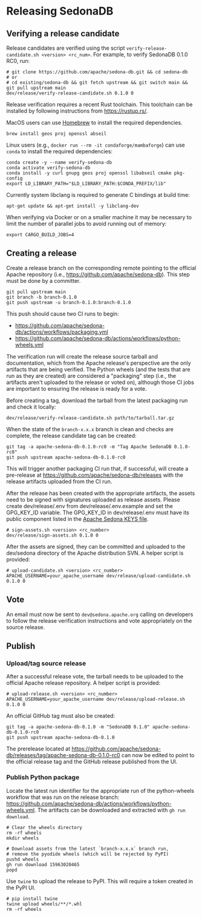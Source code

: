 <!---
  Licensed to the Apache Software Foundation (ASF) under one
  or more contributor license agreements.  See the NOTICE file
  distributed with this work for additional information
  regarding copyright ownership.  The ASF licenses this file
  to you under the Apache License, Version 2.0 (the
  "License"); you may not use this file except in compliance
  with the License.  You may obtain a copy of the License at

    http://www.apache.org/licenses/LICENSE-2.0

  Unless required by applicable law or agreed to in writing,
  software distributed under the License is distributed on an
  "AS IS" BASIS, WITHOUT WARRANTIES OR CONDITIONS OF ANY
  KIND, either express or implied.  See the License for the
  specific language governing permissions and limitations
  under the License.
-->

# Releasing SedonaDB

## Verifying a release candidate

Release candidates are verified using the script `verify-release-candidate.sh <version> <rc_num>`.
For example, to verify SedonaDB 0.1.0 RC0, run:

```shell
# git clone https://github.com/apache/sedona-db.git && cd sedona-db
# or
# cd existing/sedona-db && git fetch upstream && git switch main && git pull upstream main
dev/release/verify-release-candidate.sh 0.1.0 0
```

Release verification requires a recent Rust toolchain. This toolchain can be installed
by following instructions from <https://rustup.rs/>.

MacOS users can use [Homebrew](https://brew.sh) to install the required dependencies.

```shell
brew install geos proj openssl abseil
```

Linux users (e.g., `docker run --rm -it condaforge/mambaforge`) can use `conda` to
install the required dependencies:

```shell
conda create -y --name verify-sedona-db
conda activate verify-sedona-db
conda install -y curl gnupg geos proj openssl libabseil cmake pkg-config
export LD_LIBRARY_PATH="$LD_LIBRARY_PATH:$CONDA_PREFIX/lib"
```

Currently system libclang is required to generate C bindings at build time:

```shell
apt-get update && apt-get install -y libclang-dev
```

When verifying via Docker or on a smaller machine it may be necessary to limit the
number of parallel jobs to avoid running out of memory:

```shell
export CARGO_BUILD_JOBS=4
```

## Creating a release

Create a release branch on the corresponding remote pointing to the official Apache
repository (i.e., <https://github.com/apache/sedona-db>). This step must be done by
a committer.

```shell
git pull upstream main
git branch -b branch-0.1.0
git push upstream -u branch-0.1.0:branch-0.1.0
```

This push should cause two CI runs to begin:

- <https://github.com/apache/sedona-db/actions/workflows/packaging.yml>
- <https://github.com/apache/sedona-db/actions/workflows/python-wheels.yml>

The verification run will create the release source tarball and documentation,
which from the Apache release's perspective are the only artifacts that are
being verified. The Python wheels (and the tests that are run as they are created)
are considered a "packaging" step (i.e., the artifacts aren't uploaded to the
release or voted on), although those CI jobs are important to ensuring
the release is ready for a vote.

Before creating a tag, download the tarball from the latest packaging run and
check it locally:

```shell
dev/release/verify-release-candidate.sh path/to/tarball.tar.gz
```

When the state of the `branch-x.x.x` branch is clean and checks are complete,
the release candidate tag can be created:

```shell
git tag -a apache-sedona-db-0.1.0-rc0 -m "Tag Apache SedonaDB 0.1.0-rc0"
git push upstream apache-sedona-db-0.1.0-rc0
```

This will trigger another packaging CI run that, if successful, will create a
pre-release at <https://github.com/apache/sedona-db/releases> with the release
artifacts uploaded from the CI run.

After the release has been created with the appropriate artifacts, the assets
need to be signed with signatures uploaded as release assets. Please create
dev/release/.env from dev/release/.env.example and set the GPG_KEY_ID variable.
The GPG_KEY_ID in dev/release/.env must have its public component listed in the
[Apache Sedona KEYS file](https://dist.apache.org/repos/dist/dev/sedona/KEYS).

```shell
# sign-assets.sh <version> <rc_number>
dev/release/sign-assets.sh 0.1.0 0
```

After the assets are signed, they can be committed and uploaded to the
dev/sedona directory of the Apache distribution SVN. A helper script
is provided:

```shell
# upload-candidate.sh <version> <rc_number>
APACHE_USERNAME=your_apache_username dev/release/upload-candidate.sh 0.1.0 0
```

## Vote

An email must now be sent to `dev@sedona.apache.org` calling on developers to follow
the release verification instructions and vote appropriately on the source release.

## Publish

### Upload/tag source release

After a successful release vote, the tarball needs to be uploaded to the official
Apache release repository. A helper script is provided:

```shell
# upload-release.sh <version> <rc_number>
APACHE_USERNAME=your_apache_username dev/release/upload-release.sh 0.1.0 0
```

An official GitHub tag must also be created:

```shell
git tag -a apache-sedona-db-0.1.0 -m "SedonaDB 0.1.0" apache-sedona-db-0.1.0-rc0
git push upstream apache-sedona-db-0.1.0
```

The prerelease located at <https://github.com/apache/sedona-db/releases/tag/apache-sedona-db-0.1.0-rc0>
can now be edited to point to the official release tag and the GitHub release published
from the UI.

### Publish Python package

Locate the latest run identifier for the appropriate run of the python-wheels workflow
that was run on the release branch:
<https://github.com/apache/sedona-db/actions/workflows/python-wheels.yml>. The
artifacts can be downloaded and extracted with `gh run download`.

```shell
# Clear the wheels directory
rm -rf wheels
mkdir wheels

# Download assets from the latest `branch-x.x.x` branch run,
# remove the pyodide wheels (which will be rejected by PyPI)
pushd wheels
gh run download 15963020465
popd
```

Use `twine` to upload the release to PyPI. This will require a token created
in the PyPI UI.

```shell
# pip install twine
twine upload wheels/**/*.whl
rm -rf wheels
```
